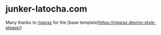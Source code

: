 # junker-latocha.com

Many thanks to [riggraz](https://riggraz.dev/) for the [base template]https://riggraz.dev/no-style-please/)
